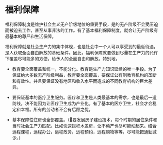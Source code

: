 # 福利保障

福利保障制度是维护社会主义无产阶级地位的重要手段，是的无产阶级不会受压迫而被迫去工作，甚至从事非法的工作。有了基本福利保障制度，就会让无产阶级有最基本的尊严和生活保障。

福利保障就是社会生产力的集中体现，也是社会中一个人可以享受到的最低待遇，是人获取全面自由解放的基础条件。因此，福利保障就要做到尽量在生产力的允许下覆盖尽可能多的方便，给予人的全面自由和解放。特别地，

* 教育要全面覆盖和统一，不能分化。教育是生产力知识延续的唯一手段。为了保证绝大多数无产阶级利益，教育要全面覆盖，要保证公有制教育机构的垄断和有效性。并且要保证没有地区和收入水平而造成的不同教育机构的巨大差异。

* 要保证基本的医疗卫生服务。医疗和卫生是人类最基本的需求，也是最后一道防线，决不能因为让医疗卫生成为产业化。有了基本的医疗卫生，社会才会稳定和幸福。所有的劳动者不会有后顾之忧。

* 基本保障性住房也全部覆盖。（要发展房子建设技术，每个时期的居住条件和当时社会生产力匹配。比如快速搭积木盖房，让不动产也尽可能动起来。结合远程课程，远程办公，远程政务，远程预约，远程购物等等，尽可能把通勤减少。）
